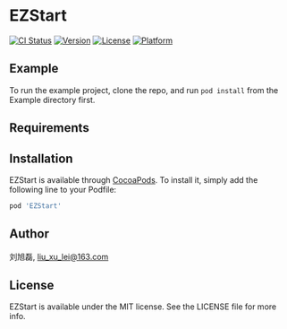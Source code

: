 # EZStart

[![CI Status](https://img.shields.io/travis/刘旭磊/EZStart.svg?style=flat)](https://travis-ci.org/刘旭磊/EZStart)
[![Version](https://img.shields.io/cocoapods/v/EZStart.svg?style=flat)](https://cocoapods.org/pods/EZStart)
[![License](https://img.shields.io/cocoapods/l/EZStart.svg?style=flat)](https://cocoapods.org/pods/EZStart)
[![Platform](https://img.shields.io/cocoapods/p/EZStart.svg?style=flat)](https://cocoapods.org/pods/EZStart)

## Example

To run the example project, clone the repo, and run `pod install` from the Example directory first.

## Requirements

## Installation

EZStart is available through [CocoaPods](https://cocoapods.org). To install
it, simply add the following line to your Podfile:

```ruby
pod 'EZStart'
```

## Author

刘旭磊, liu_xu_lei@163.com

## License

EZStart is available under the MIT license. See the LICENSE file for more info.
